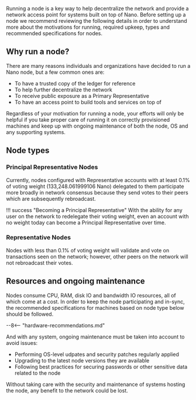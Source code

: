 Running a node is a key way to help decentralize the network and provide a network access point for systems built on top of Nano. Before setting up a node we recommend reviewing the following details in order to understand more about the motivations for running, required upkeep, types and recommended specifications for nodes.

## Why run a node?
There are many reasons individuals and organizations have decided to run a Nano node, but a few common ones are:

- To have a trusted copy of the ledger for reference
- To help further decentralize the network
- To receive public exposure as a Primary Representative
- To have an access point to build tools and services on top of

Regardless of your motivation for running a node, your efforts will only be helpful if you take proper care of running it on correctly provisioned machines and keep up with ongoing maintenance of both the node, OS and any supporting systems.

## Node types

### Principal Representative Nodes
Currently, nodes configured with Representative accounts with at least 0.1% of voting weight (133,248.061999106 Nano) delegated to them participate more broadly in network consensus because they send votes to their peers which are subsequently rebroadcast.

!!! success "Becoming a Principal Representative"
	With the ability for any user on the network to redelegate their voting weight, even an account with no weight today can become a Principal Representative over time.

### Representative Nodes
Nodes with less than 0.1% of voting weight will validate and vote on transactions seen on the network; however, other peers on the network will not rebroadcast their votes.

## Resources and ongoing maintenance
Nodes consume CPU, RAM, disk IO and bandwidth IO resources, all of which come at a cost. In order to keep the node participating and in-sync, the recommended specifications for machines based on node type below should be followed.

--8<-- "hardware-recommendations.md"

And with any system, ongoing maintenance must be taken into account to avoid issues:

- Performing OS-level udpates and security patches regularly applied
- Upgrading to the latest node versions they are available
- Following best practices for securing passwords or other sensitive data related to the node

Without taking care with the security and maintenance of systems hosting the node, any benefit to the network could be lost.